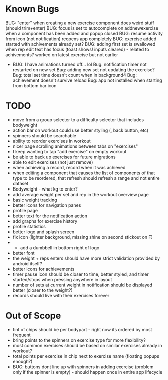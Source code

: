 # Known Bugs
BUG: "enter" when creating a new exercise component does weird stuff (should trim+enter)
BUG: focus is set to autocomplete on addnewexercise when a component has been added and popup closed
BUG: resume activity from icon (not notification) reopens app completely
BUG: exercise added started with achivements already set?
BUG: adding first set is swallowed when rep edit text has focus (toast shows! inputs cleared) - related to achivements? worked on latest exercise but not earlier
- BUG: I have animations turned off... lol
Bug: notification timer not restarted on new set
Bug: adding new set not updating the exercise?
Bug: total set time doesn't count when in background4
Bug: achievement doesn't survive reload
Bug: app not installed when starting from bottom bar icon


# TODO
- move from a group selecter to a difficulty selector that includes bodyweight
- action bar on workout could use better styling (, back button, etc)
- spinners should be searchable
- ability to reorder exercises in workout
- nicer page scrolling animations between tabs on "exercises"
- I keep wanting to tap "add exercise" on empty workout
- be able to back up exercises for future migrations
- able to edit exercises (not just remove)
- when achieving a record, record when it was achieved
- when editing a component that causes the list of components of that type to be reordered, that refresh should refresh a range and not entire dataset
- Bodyweight - what kg to enter?
- add average weight per set and rep in the workout overview page
- basic weight tracking
- better icons for navigation panes
- profile page
- better text for the notification action
- add graphs for exercise history
- profile statistics
- better logo and splash screen
- fix icon (lighter background, missing shine on second stickout on F)
- - add a dumbbell in bottom right of logo
- better font
- the weight + reps enters should have more strict validation provided by android itself?
- better icons for achievements
- timer pause icon should be closer to time, better styled, and timer started/stops when pressing anywhere in layout
- number of sets at current weight in notification should be displayed better (closer to the weight?)
- records should live with their exercises forever

# Out of Scope
- tint of chips should be per bodypart - right now its ordered by most frequent
- bring points to the spinners on exercise type for more flexibility?
- most common exercises should be based on similar exercises already in workout?
- total points per exercise in chip next to exercise name (floating popups enough?)
- BUG: buttons dont line up with spinners in adding exercise (problem only if the spinner is empty) - should happen once in entire app lifecycle